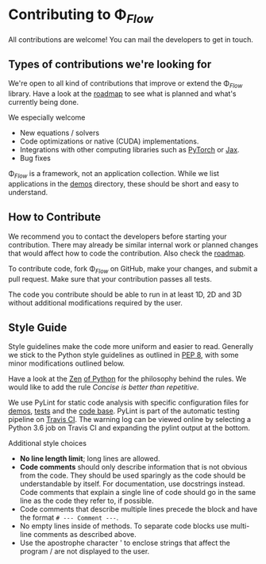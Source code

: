 # Contributing to Φ<sub>*Flow*</sub>

All contributions are welcome!
You can mail the developers to get in touch.

## Types of contributions we're looking for

We're open to all kind of contributions that improve or extend the Φ<sub>*Flow*</sub> library.
Have a look at the [roadmap](https://github.com/tum-pbs/PhiFlow/projects/1) to see what is planned and what's currently being done.

We especially welcome
- New equations / solvers
- Code optimizations or native (CUDA) implementations.
- Integrations with other computing libraries such as [PyTorch](https://pytorch.org/) or [Jax](https://github.com/google/jax).
- Bug fixes

Φ<sub>*Flow*</sub> is a framework, not an application collection.
While we list applications in the [demos](../demos) directory, these should be short and easy to understand.

## How to Contribute

We recommend you to contact the developers before starting your contribution.
There may already be similar internal work or planned changes that would affect how to code the contribution.
Also check the [roadmap](https://github.com/tum-pbs/PhiFlow/projects/1).

To contribute code, fork Φ<sub>*Flow*</sub> on GitHub, make your changes, and submit a pull request.
Make sure that your contribution passes all tests.

The code you contribute should be able to run in at least 1D, 2D and 3D without additional modifications required by the user.

## Style Guide
Style guidelines make the code more uniform and easier to read.
Generally we stick to the Python style guidelines as outlined in [PEP 8](https://www.python.org/dev/peps/pep-0008/), with some minor modifications outlined below.

Have a look at the [Zen](https://en.wikipedia.org/wiki/Zen_of_Python) [of Python](https://www.python.org/dev/peps/pep-0020/) for the philosophy behind the rules.
We would like to add the rule *Concise is better than repetitive.*

We use PyLint for static code analysis with specific configuration files for
[demos](../demos/.pylintrc),
[tests](../tests/.pylintrc) and the
[code base](../phi/.pylintrc).
PyLint is part of the automatic testing pipeline on [Travis CI](https://travis-ci.com/tum-pbs/PhiFlow). The warning log can be viewed online by selecting a Python 3.6 job on Travis CI and expanding the pylint output at the bottom.

Additional style choices
- **No line length limit**; long lines are allowed.
- **Code comments** should only describe information that is not obvious from the code. They should be used sparingly as the code should be understandable by itself. For documentation, use docstrings instead. Code comments that explain a single line of code should go in the same line as the code they refer to, if possible.
- Code comments that describe multiple lines precede the block and have the format `# --- Comment ---`.
- No empty lines inside of methods. To separate code blocks use multi-line comments as described above.
- Use the apostrophe character ' to enclose strings that affect the program / are not displayed to the user.
